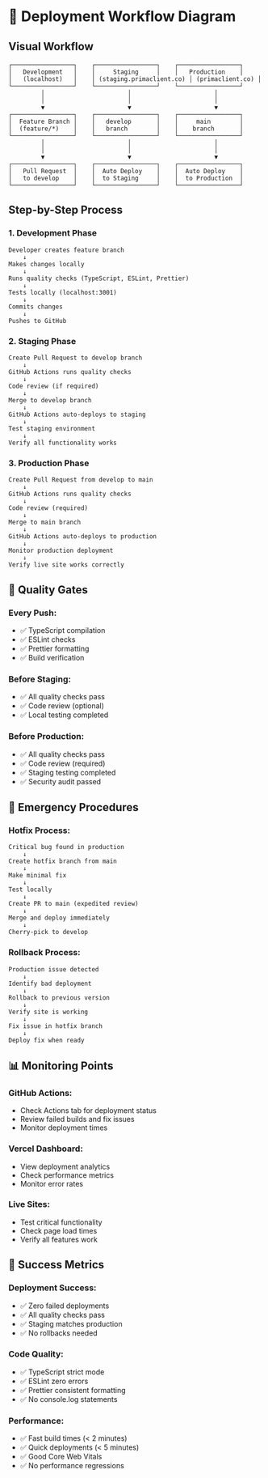 # 🔄 Deployment Workflow Diagram

## Visual Workflow

```
┌─────────────────┐    ┌─────────────────┐    ┌─────────────────┐
│   Development   │    │     Staging     │    │   Production    │
│   (localhost)   │    │ (staging.primaclient.co) │ (primaclient.co) │
└─────────────────┘    └─────────────────┘    └─────────────────┘
         │                       │                       │
         │                       │                       │
         ▼                       ▼                       ▼
┌─────────────────┐    ┌─────────────────┐    ┌─────────────────┐
│  Feature Branch │    │   develop       │    │     main        │
│  (feature/*)    │    │   branch        │    │    branch       │
└─────────────────┘    └─────────────────┘    └─────────────────┘
         │                       │                       │
         │                       │                       │
         ▼                       ▼                       ▼
┌─────────────────┐    ┌─────────────────┐    ┌─────────────────┐
│   Pull Request  │    │  Auto Deploy    │    │  Auto Deploy    │
│   to develop    │    │  to Staging     │    │  to Production  │
└─────────────────┘    └─────────────────┘    └─────────────────┘
```

## Step-by-Step Process

### **1. Development Phase**
```
Developer creates feature branch
    ↓
Makes changes locally
    ↓
Runs quality checks (TypeScript, ESLint, Prettier)
    ↓
Tests locally (localhost:3001)
    ↓
Commits changes
    ↓
Pushes to GitHub
```

### **2. Staging Phase**
```
Create Pull Request to develop branch
    ↓
GitHub Actions runs quality checks
    ↓
Code review (if required)
    ↓
Merge to develop branch
    ↓
GitHub Actions auto-deploys to staging
    ↓
Test staging environment
    ↓
Verify all functionality works
```

### **3. Production Phase**
```
Create Pull Request from develop to main
    ↓
GitHub Actions runs quality checks
    ↓
Code review (required)
    ↓
Merge to main branch
    ↓
GitHub Actions auto-deploys to production
    ↓
Monitor production deployment
    ↓
Verify live site works correctly
```

## 🔧 Quality Gates

### **Every Push:**
- ✅ TypeScript compilation
- ✅ ESLint checks
- ✅ Prettier formatting
- ✅ Build verification

### **Before Staging:**
- ✅ All quality checks pass
- ✅ Code review (optional)
- ✅ Local testing completed

### **Before Production:**
- ✅ All quality checks pass
- ✅ Code review (required)
- ✅ Staging testing completed
- ✅ Security audit passed

## 🚨 Emergency Procedures

### **Hotfix Process:**
```
Critical bug found in production
    ↓
Create hotfix branch from main
    ↓
Make minimal fix
    ↓
Test locally
    ↓
Create PR to main (expedited review)
    ↓
Merge and deploy immediately
    ↓
Cherry-pick to develop
```

### **Rollback Process:**
```
Production issue detected
    ↓
Identify bad deployment
    ↓
Rollback to previous version
    ↓
Verify site is working
    ↓
Fix issue in hotfix branch
    ↓
Deploy fix when ready
```

## 📊 Monitoring Points

### **GitHub Actions:**
- Check Actions tab for deployment status
- Review failed builds and fix issues
- Monitor deployment times

### **Vercel Dashboard:**
- View deployment analytics
- Check performance metrics
- Monitor error rates

### **Live Sites:**
- Test critical functionality
- Check page load times
- Verify all features work

## 🎯 Success Metrics

### **Deployment Success:**
- ✅ Zero failed deployments
- ✅ All quality checks pass
- ✅ Staging matches production
- ✅ No rollbacks needed

### **Code Quality:**
- ✅ TypeScript strict mode
- ✅ ESLint zero errors
- ✅ Prettier consistent formatting
- ✅ No console.log statements

### **Performance:**
- ✅ Fast build times (< 2 minutes)
- ✅ Quick deployments (< 5 minutes)
- ✅ Good Core Web Vitals
- ✅ No performance regressions
